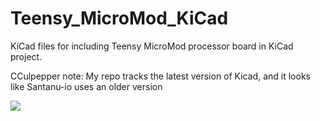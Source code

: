 # Teensy_MicroMod_KiCad
KiCad files for including Teensy MicroMod processor board in KiCad project.

CCulpepper note: My repo tracks the latest version of Kicad, and it looks like Santanu-io uses an older version

<img src="https://github.com/santanu-io/Teensy_MicroMod_KiCad/blob/main/KiCad_TeensyMicromod_Demo.jpg">
